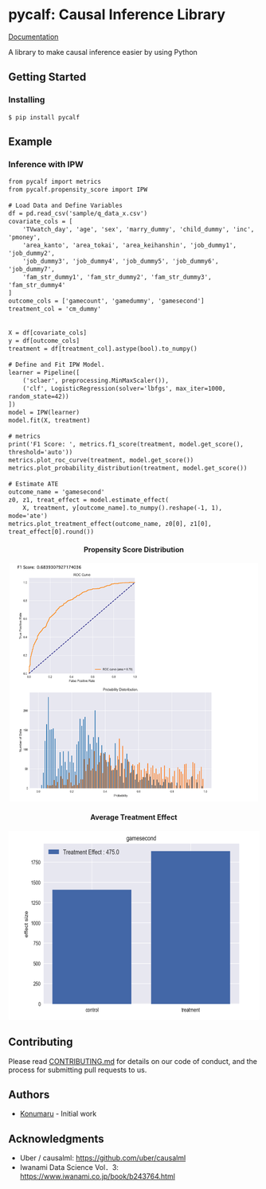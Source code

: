 # pycalf: Causal Inference Library
[Documentation](https://pycalf.readthedocs.io/en/latest/)

A library to make causal inference easier by using Python

## Getting Started
### Installing
```
$ pip install pycalf
```

## Example
### Inference with IPW
```
from pycalf import metrics
from pycalf.propensity_score import IPW

# Load Data and Define Variables
df = pd.read_csv('sample/q_data_x.csv')
covariate_cols = [
    'TVwatch_day', 'age', 'sex', 'marry_dummy', 'child_dummy', 'inc', 'pmoney',
    'area_kanto', 'area_tokai', 'area_keihanshin', 'job_dummy1', 'job_dummy2',
    'job_dummy3', 'job_dummy4', 'job_dummy5', 'job_dummy6', 'job_dummy7',
    'fam_str_dummy1', 'fam_str_dummy2', 'fam_str_dummy3', 'fam_str_dummy4'
]
outcome_cols = ['gamecount', 'gamedummy', 'gamesecond']
treatment_col = 'cm_dummy'


X = df[covariate_cols]
y = df[outcome_cols]
treatment = df[treatment_col].astype(bool).to_numpy()

# Define and Fit IPW Model.
learner = Pipeline([
    ('sclaer', preprocessing.MinMaxScaler()),
    ('clf', LogisticRegression(solver='lbfgs', max_iter=1000, random_state=42))
])
model = IPW(learner)
model.fit(X, treatment)

# metrics
print('F1 Score: ', metrics.f1_score(treatment, model.get_score(), threshold='auto'))
metrics.plot_roc_curve(treatment, model.get_score())
metrics.plot_probability_distribution(treatment, model.get_score())

# Estimate ATE
outcome_name = 'gamesecond'
z0, z1, treat_effect = model.estimate_effect(
    X, treatment, y[outcome_name].to_numpy().reshape(-1, 1), mode='ate')
metrics.plot_treatment_effect(outcome_name, z0[0], z1[0], treat_effect[0].round())
```
<div align="center">
  <h4> Propensity Score Distribution </h4>
  <img width="500px" height="480px" src="./docs/img/readme_metrics.png">
  <h4> Average Treatment Effect </h4>
  <img width="520px" height="380px" src="./docs/img/readme_ate.png">
</div>


## Contributing
Please read [CONTRIBUTING.md](./CONTRIBUTING.md) for details on our code of conduct, and the process for submitting pull requests to us.


## Authors
- [Konumaru](https://twitter.com/knmr_u) - Initial work


## Acknowledgments
- Uber / causalml: https://github.com/uber/causalml
- Iwanami Data Science Vol．3: https://www.iwanami.co.jp/book/b243764.html
